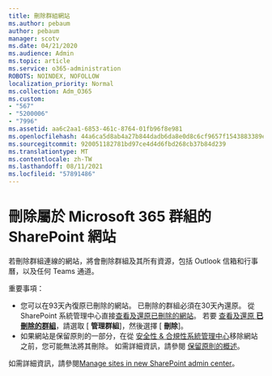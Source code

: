 ```yaml
---
title: 刪除群組網站
ms.author: pebaum
author: pebaum
manager: scotv
ms.date: 04/21/2020
ms.audience: Admin
ms.topic: article
ms.service: o365-administration
ROBOTS: NOINDEX, NOFOLLOW
localization_priority: Normal
ms.collection: Adm_O365
ms.custom:
- "567"
- "5200006"
- "7996"
ms.assetid: aa6c2aa1-6853-461c-8764-01fb96f8e981
ms.openlocfilehash: 44a6ca5d8ab4a27b844dadb6da8e0d8c6cf9657f1543883389eee6e7d743a930
ms.sourcegitcommit: 920051182781bd97ce4d4d6fbd268cb37b84d239
ms.translationtype: MT
ms.contentlocale: zh-TW
ms.lasthandoff: 08/11/2021
ms.locfileid: "57891486"
---
```

# <a name="delete-a-sharepoint-site-that-belongs-to-a-microsoft-365-group"></a>刪除屬於 Microsoft 365 群組的 SharePoint 網站

若刪除群組連線的網站，將會刪除群組及其所有資源，包括 Outlook 信箱和行事曆，以及任何 Teams 通道。
  
重要事項：

- 您可以在93天內復原已刪除的網站。 已刪除的群組必須在30天內還原。 從 SharePoint 系統管理中心直接[查看及還原已刪除的網站](https://admin.microsoft.com/sharepoint?page=recyclebin&modern=true)。 若要 [查看及還原 **已刪除的群組**](https://admin.microsoft.com/Adminportal/Home?source=applauncher#/deletedgroups)，請選取 [ **管理群組**]，然後選擇 [ **刪除**]。
- 如果網站是保留原則的一部分，在從 [安全性 & 合規性系統管理中心](https://protection.office.com/?rfr=AdminCenter#/retention)移除網站之前，您可能無法將其刪除。 如需詳細資訊，請參閱 [保留原則的概述](https://docs.microsoft.com/microsoft-365/compliance/retention-policies)。
  
如需詳細資訊，請參閱[Manage sites in new SharePoint admin center](https://docs.microsoft.com/sharepoint/manage-sites-in-new-admin-center)。
